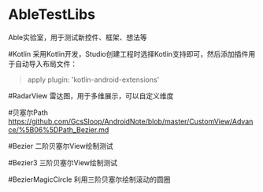 # AbleTestLibs
Able实验室，用于测试新控件、框架、想法等

#Kotlin
采用Kotlin开发，Studio创建工程时选择Kotlin支持即可，然后添加插件用于自动导入布局文件：
>apply plugin: 'kotlin-android-extensions'

#RadarView
雷达图，用于多维展示，可以自定义维度

#贝塞尔Path
https://github.com/GcsSloop/AndroidNote/blob/master/CustomView/Advance/%5B06%5DPath_Bezier.md

#Bezier
二阶贝塞尔View绘制测试

#Bezier3
三阶贝塞尔View绘制测试

#BezierMagicCircle
利用三阶贝塞尔绘制滚动的圆圈
